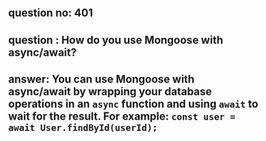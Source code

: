 
      
## question no: 401

## question : How do you use Mongoose with async/await?

## answer: You can use Mongoose with async/await by wrapping your database operations in an `async` function and using `await` to wait for the result. For example: `const user = await User.findById(userId);`
      